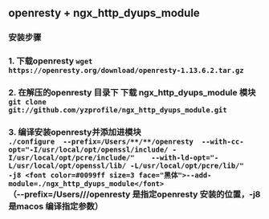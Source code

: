 ## openresty + ngx_http_dyups_module

### 安装步骤

### 1. 下载openresty ```wget https://openresty.org/download/openresty-1.13.6.2.tar.gz```

### 2. 在解压的openresty 目录下 下载 ngx_http_dyups_module 模块 </br>```git clone git://github.com/yzprofile/ngx_http_dyups_module.git```

### 3. 编译安装openresty并添加进模块</br> ```./configure  --prefix=/Users/**/**/openresty  --with-cc-opt="-I/usr/local/opt/openssl/include/ -I/usr/local/opt/pcre/include/"    --with-ld-opt="-L/usr/local/opt/openssl/lib/ -L/usr/local/opt/pcre/lib/"    -j8 <font color=#0099ff size=3 face="黑体">--add-module=./ngx_http_dyups_module</font>```</br>（--prefix=/Users/**/**/openresty 是指定openresty 安装的位置，-j8 是macos 编译指定参数）






